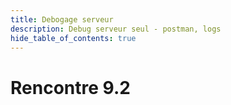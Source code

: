 ```yaml
---
title: Debogage serveur
description: Debug serveur seul - postman, logs
hide_table_of_contents: true
---
```


# Rencontre 9.2


